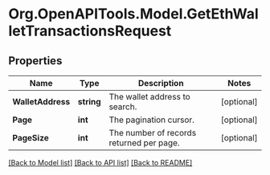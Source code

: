 # Org.OpenAPITools.Model.GetEthWalletTransactionsRequest

## Properties

Name | Type | Description | Notes
------------ | ------------- | ------------- | -------------
**WalletAddress** | **string** | The wallet address to search. | [optional] 
**Page** | **int** | The pagination cursor. | [optional] 
**PageSize** | **int** | The number of records returned per page. | [optional] 

[[Back to Model list]](../README.md#documentation-for-models) [[Back to API list]](../README.md#documentation-for-api-endpoints) [[Back to README]](../README.md)

